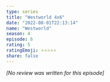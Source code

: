 ```yaml
---
type: series
title: "Westworld 4x6"
date: "2022-08-01T22:13:14"
name: "Westworld"
season: 4
episode: 6
rating: 5
ratingEmoji: ⭐️⭐️⭐️⭐️⭐️
share: false
---
```


_[No review was written for this episode]_
